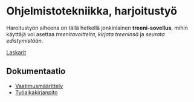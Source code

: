 # Ohjelmistotekniikka, harjoitustyö

Haroitustyön aiheena on tällä hetkellä jonkinlainen <strong>treeni-sovellus</strong>, mihin käyttäjä voi asettaa <i>treenitavoitteita</i>, <i>kirjata treeninsä</i> ja <i>seurata edistymistään</i>.

[Laskarit](/laskarit)

## Dokumentaatio

- [Vaatimusmäärittely](./dokumentaatio/vaatimusmaarittely.md)
- [Työaikakirjanpito](./dokumentaatio/tuntikirjanpito.md)
